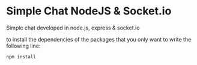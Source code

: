 # Simple Chat NodeJS & Socket.io
Simple chat developed in node.js, express &amp; socket.io

to install the dependencies of the packages that you only want to write the following line: 

``` npm install  ```
